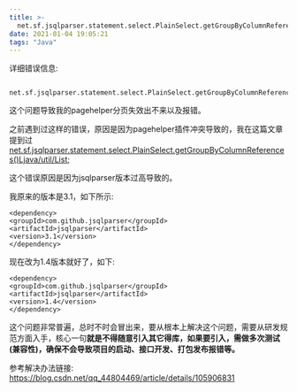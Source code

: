 ```yaml
---
title: >-
  net.sf.jsqlparser.statement.select.PlainSelect.getGroupByColumnReferences()Ljava/util/List(版本问题)
date: 2021-01-04 19:05:21
tags: "Java"
---
```


详细错误信息:
```
  net.sf.jsqlparser.statement.select.PlainSelect.getGroupByColumnReferences()Ljava/util/List

```

这个问题导致我的pagehelper分页失效出不来以及报错。

之前遇到过这样的错误，原因是因为pagehelper插件冲突导致的，我在这篇文章提到过[net.sf.jsqlparser.statement.select.PlainSelect.getGroupByColumnReferences()Ljava/util/List;](https://developers-youcong.github.io/2020/09/30/net-sf-jsqlparser-statement-select-PlainSelect-getGroupByColumnReferences-Ljava-util-List/)

这个错误原因是因为jsqlparser版本过高导致的。
<!--more-->

我原来的版本是3.1，如下所示:
```
<dependency>
<groupId>com.github.jsqlparser</groupId>
<artifactId>jsqlparser</artifactId>
<version>3.1</version>
</dependency>

```

现在改为1.4版本就好了，如下:
```
<dependency>
<groupId>com.github.jsqlparser</groupId>
<artifactId>jsqlparser</artifactId>
<version>1.4</version>
</dependency>

```

这个问题非常普遍，总时不时会冒出来，要从根本上解决这个问题，需要从研发规范方面入手，核心一句**就是不得随意引入其它得库，如果要引入，需做多次测试(兼容性)，确保不会导致项目的启动、接口开发、打包发布报错等。**

参考解决办法链接:
https://blog.csdn.net/qq_44804469/article/details/105906831